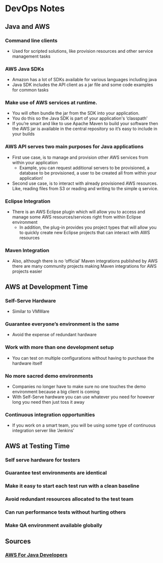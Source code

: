 # DevOps Notes

## **Java and AWS**

### **Command line clients**
* Used for scripted solutions, like provision resources and other service management tasks 

### **AWS Java SDKs**
* Amazon has a lot of SDKs available for various languages including java 
* Java SDK includes the API client as a jar file and some code examples for common tasks 

### Make use of **AWS services at runtime**.
* You will often bundle the jar from the SDK into your application. 
* You do this so the Java SDK is part of your application's ‘classpath’ 
* If you’re smart and like to use Apache Maven to build your software then the AWS jar is available in the central repository so it’s easy to include in your builds 

### **AWS API** serves two main purposes for Java applications
* First use case, is to manage and provision other AWS services from within your application 
  * Example, you can request additional servers to be provisioned, a database to be provisioned, a user to be created all from within your application! 
* Second use case, is to interact with already provisioned AWS resources. Like, reading files from S3 or reading and writing to the simple q service. 

### **Eclipse Integration**
* There is an AWS Eclipse plugin which will allow you to access and manage some AWS resources/services right from within Eclipse environment 
  * In addition, the plug-in provides you project types that will allow you to quickly create new Eclipse projects that can interact with AWS resources 

### **Maven Integration**
* Also, although there is no ‘official’ Maven integrations published by AWS there are many community projects making Maven integrations for AWS projects easier 

## **AWS at Development Time**

### **Self-Serve Hardware**
* Similar to VMWare 

### **Guarantee everyone’s environment is the same**
* Avoid the expense of redundant hardware 

### **Work with more than one development setup**
* You can test on multiple configurations without having to purchase the hardware itself 

### **No more sacred demo environments**
* Companies no longer have to make sure no one touches the demo environment because a big client is coming 
* With Self-Serve hardware you can use whatever you need for however long you need then just toss it away 

### **Continuous integration opportunities**
* If you work on a smart team, you will be using some type of continuous integration server like ‘Jenkins’ 

## **AWS at Testing Time**

### **Self serve hardware for testers**

### **Guarantee test environments are identical**

### **Make it easy to start each test run with a clean baseline**

### **Avoid redundant resources allocated to the test team**

### **Can run performance tests without hurting others**

### **Make QA environment available globally**

## **Sources** 
### [AWS For Java Developers](https://www.youtube.com/watch?v=ItDBrtCxpcA)
